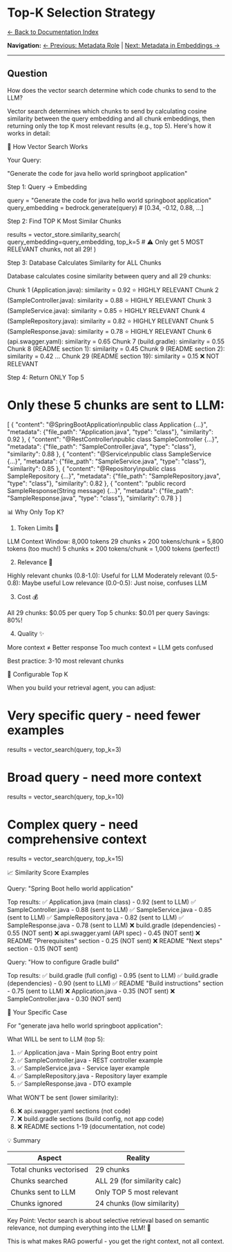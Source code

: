 # Top-K Selection Strategy

[← Back to Documentation Index](../README.md)

**Navigation:** [← Previous: Metadata Role](./02_metadata_role.md) | [Next: Metadata in Embeddings →](./04_metadata_in_embeddings.md)

---

## Question

How does the vector search determine which code chunks to send to the LLM? 

Vector search determines which chunks to send by calculating cosine similarity between the query embedding and all chunk embeddings, then returning only the top K most relevant results (e.g., top 5). Here's how it works in detail:

  🎯 How Vector Search Works

  Your Query:

  "Generate the code for java hello world springboot application"

  Step 1: Query → Embedding

  query = "Generate the code for java hello world springboot application"
  query_embedding = bedrock.generate(query)  # [0.34, -0.12, 0.88, ...]

  Step 2: Find TOP K Most Similar Chunks

  results = vector_store.similarity_search(
      query_embedding=query_embedding,
      top_k=5  # ⚠️ Only get 5 MOST RELEVANT chunks, not all 29!
  )

  Step 3: Database Calculates Similarity for ALL Chunks

  Database calculates cosine similarity between query and all 29 chunks:

  Chunk 1 (Application.java):        similarity = 0.92 ⭐ HIGHLY RELEVANT
  Chunk 2 (SampleController.java):   similarity = 0.88 ⭐ HIGHLY RELEVANT
  Chunk 3 (SampleService.java):      similarity = 0.85 ⭐ HIGHLY RELEVANT
  Chunk 4 (SampleRepository.java):   similarity = 0.82 ⭐ HIGHLY RELEVANT
  Chunk 5 (SampleResponse.java):     similarity = 0.78 ⭐ HIGHLY RELEVANT
  Chunk 6 (api.swagger.yaml):        similarity = 0.65
  Chunk 7 (build.gradle):            similarity = 0.55
  Chunk 8 (README section 1):        similarity = 0.45
  Chunk 9 (README section 2):        similarity = 0.42
  ...
  Chunk 29 (README section 19):      similarity = 0.15 ❌ NOT RELEVANT

  Step 4: Return ONLY Top 5

  # Only these 5 chunks are sent to LLM:
  [
      {
          "content": "@SpringBootApplication\npublic class Application {...}",
          "metadata": {"file_path": "Application.java", "type": "class"},
          "similarity": 0.92
      },
      {
          "content": "@RestController\npublic class SampleController {...}",
          "metadata": {"file_path": "SampleController.java", "type": "class"},
          "similarity": 0.88
      },
      {
          "content": "@Service\npublic class SampleService {...}",
          "metadata": {"file_path": "SampleService.java", "type": "class"},
          "similarity": 0.85
      },
      {
          "content": "@Repository\npublic class SampleRepository {...}",
          "metadata": {"file_path": "SampleRepository.java", "type": "class"},
          "similarity": 0.82
      },
      {
          "content": "public record SampleResponse(String message) {...}",
          "metadata": {"file_path": "SampleResponse.java", "type": "class"},
          "similarity": 0.78
      }
  ]

  📊 Why Only Top K?

  1. Token Limits 🚫

  LLM Context Window: 8,000 tokens
  29 chunks × 200 tokens/chunk = 5,800 tokens (too much!)
  5 chunks × 200 tokens/chunk = 1,000 tokens (perfect!)

  2. Relevance 🎯

  Highly relevant chunks (0.8-1.0): Useful for LLM
  Moderately relevant (0.5-0.8): Maybe useful
  Low relevance (0.0-0.5): Just noise, confuses LLM

  3. Cost 💰

  All 29 chunks: $0.05 per query
  Top 5 chunks:  $0.01 per query
  Savings: 80%!

  4. Quality ✨

  More context ≠ Better response
  Too much context = LLM gets confused

  Best practice: 3-10 most relevant chunks

  🔧 Configurable Top K

  When you build your retrieval agent, you can adjust:

  # Very specific query - need fewer examples
  results = vector_search(query, top_k=3)

  # Broad query - need more context
  results = vector_search(query, top_k=10)

  # Complex query - need comprehensive context
  results = vector_search(query, top_k=15)

  📈 Similarity Score Examples

  Query: "Spring Boot hello world application"

  Top results:
  ✅ Application.java (main class)          - 0.92 (sent to LLM)
  ✅ SampleController.java                  - 0.88 (sent to LLM)
  ✅ SampleService.java                     - 0.85 (sent to LLM)
  ✅ SampleRepository.java                  - 0.82 (sent to LLM)
  ✅ SampleResponse.java                    - 0.78 (sent to LLM)
  ❌ build.gradle (dependencies)            - 0.55 (NOT sent)
  ❌ api.swagger.yaml (API spec)            - 0.45 (NOT sent)
  ❌ README "Prerequisites" section         - 0.25 (NOT sent)
  ❌ README "Next steps" section            - 0.15 (NOT sent)

  Query: "How to configure Gradle build"

  Top results:
  ✅ build.gradle (full config)             - 0.95 (sent to LLM)
  ✅ build.gradle (dependencies)            - 0.90 (sent to LLM)
  ✅ README "Build instructions" section    - 0.75 (sent to LLM)
  ❌ Application.java                       - 0.35 (NOT sent)
  ❌ SampleController.java                  - 0.30 (NOT sent)

  🎯 Your Specific Case

  For "generate java hello world springboot application":

  What WILL be sent to LLM (top 5):

  1. ✅ Application.java - Main Spring Boot entry point
  2. ✅ SampleController.java - REST controller example
  3. ✅ SampleService.java - Service layer example
  4. ✅ SampleRepository.java - Repository layer example
  5. ✅ SampleResponse.java - DTO example

  What WON'T be sent (lower similarity):

  6. ❌ api.swagger.yaml sections (not code)
  7. ❌ build.gradle sections (build config, not app code)
  8. ❌ README sections 1-19 (documentation, not code)

  💡 Summary

  | Aspect                  | Reality                      |
  |-------------------------|------------------------------|
  | Total chunks vectorised | 29 chunks                    |
  | Chunks searched         | ALL 29 (for similarity calc) |
  | Chunks sent to LLM      | Only TOP 5 most relevant     |
  | Chunks ignored          | 24 chunks (low similarity)   |

  Key Point: Vector search is about selective retrieval based on semantic relevance, not dumping everything into the LLM! 🎯

  This is what makes RAG powerful - you get the right context, not all context.


